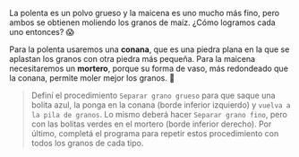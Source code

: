 La polenta es un polvo grueso y la maicena es uno mucho más fino, pero ambos se obtienen moliendo los granos de maíz. ¿Cómo logramos cada uno entonces? :scream: 

Para la polenta usaremos una **conana**, que es una piedra plana en la que se aplastan los granos con otra piedra más pequeña. Para la maicena necesitaremos un **mortero**, porque su forma de vaso, más redondeado que la conana, permite moler mejor los granos. :muscle:

> Definí el procedimiento `Separar grano grueso` para que saque una bolita azul, la ponga en la conana (borde inferior izquierdo) y `vuelva a la pila de granos`. Lo mismo deberá hacer `Separar grano fino`, pero con las bolitas verdes en el mortero (borde inferior derecho). Por último, completá el programa para repetir estos procedimiento con todos los granos de cada tipo.
